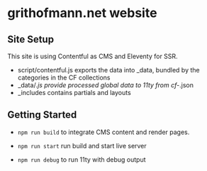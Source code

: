 # grithofmann.net website

## Site Setup

This site is using Contentful as CMS and Eleventy for SSR.

- script/contentful.js exports the data into _data, bundled by the categories in the CF collections
- _data/*.js provide processed global data to 11ty from cf-*.json
- _includes contains partials and layouts

## Getting Started

- ```npm run build``` to integrate CMS content and render pages. 

- ```npm run start``` run build and start live server

- ```npm run debug``` to run 11ty with debug output

